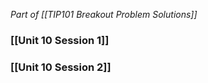 *Part of [[TIP101 Breakout Problem Solutions]]*

### [[Unit 10 Session 1]]

### [[Unit 10 Session 2]]